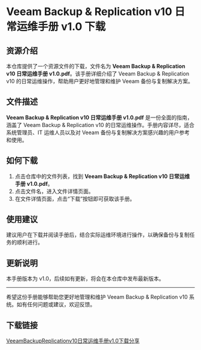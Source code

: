 # Veeam Backup & Replication v10 日常运维手册 v1.0 下载

## 资源介绍

本仓库提供了一个资源文件的下载，文件名为 **Veeam Backup & Replication v10 日常运维手册 v1.0.pdf**。该手册详细介绍了 Veeam Backup & Replication v10 的日常运维操作，帮助用户更好地管理和维护 Veeam 备份与复制解决方案。

## 文件描述

**Veeam Backup & Replication v10 日常运维手册 v1.0.pdf** 是一份全面的指南，涵盖了 Veeam Backup & Replication v10 的日常运维操作。手册内容详尽，适合系统管理员、IT 运维人员以及对 Veeam 备份与复制解决方案感兴趣的用户参考和使用。

## 如何下载

1. 点击仓库中的文件列表，找到 **Veeam Backup & Replication v10 日常运维手册 v1.0.pdf**。
2. 点击文件名，进入文件详情页面。
3. 在文件详情页面，点击“下载”按钮即可获取该手册。

## 使用建议

建议用户在下载并阅读手册后，结合实际运维环境进行操作，以确保备份与复制任务的顺利进行。

## 更新说明

本手册版本为 v1.0，后续如有更新，将会在本仓库中发布最新版本。

---

希望这份手册能够帮助您更好地管理和维护 Veeam Backup & Replication v10 系统。如有任何问题或建议，欢迎反馈。

## 下载链接

[VeeamBackupReplicationv10日常运维手册v1.0下载分享](https://pan.quark.cn/s/05e5049b81b2)